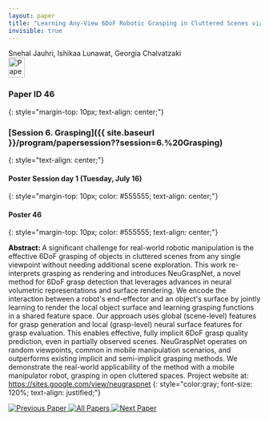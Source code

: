 ```yaml
---
layout: paper
title: "Learning Any-View 6DoF Robotic Grasping in Cluttered Scenes via Neural Surface Rendering"
invisible: true
---
```

<div class="paper-authors">
<div class="paper-author-box">
    <div class="paper-author-name">Snehal Jauhri, Ishikaa Lunawat, Georgia Chalvatzaki</div>
    <div class="paper-author-uni"></div>
</div>

</div><div class="paper-pdf">
                <div> <a href="https://enriquecoronadozu.github.io/rssproceedings2024/rss20/p046.pdf"><img src="{{ site.baseurl }}/images/paper_link.png" alt="Paper Website" width = "33"  height = "40"/></a> </div>
                </div>

### Paper ID 46
{: style="margin-top: 10px; text-align: center;"}

### [Session 6. Grasping]({{ site.baseurl }}/program/papersession??session=6.%20Grasping)
{: style="text-align: center;"}

#### Poster Session day 1 (Tuesday, July 16)
{: style="margin-top: 10px; color: #555555; text-align: center;"}

#### Poster 46
{: style="margin-top: 10px; color: #555555; text-align: center;"}

<b style="color: black;">Abstract: </b>A significant challenge for real-world robotic manipulation is the effective 6DoF grasping of objects in cluttered scenes from any single viewpoint without needing additional scene exploration. This work re-interprets grasping as rendering and introduces NeuGraspNet, a novel method for 6DoF grasp detection that leverages advances in neural volumetric representations and surface rendering. We encode the interaction between a robot's end-effector and an object's surface by jointly learning to render the local object surface and learning grasping functions in a shared feature space. Our approach uses global (scene-level) features for grasp generation and local (grasp-level) neural surface features for grasp evaluation. This enables effective, fully implicit 6DoF grasp quality prediction, even in partially observed scenes. NeuGraspNet operates on random viewpoints, common in mobile manipulation scenarios, and outperforms existing implicit and semi-implicit grasping methods. We demonstrate the real-world applicability of the method with a mobile manipulator robot, grasping in open cluttered spaces. Project website at: https://sites.google.com/view/neugraspnet
{: style="color:gray; font-size: 120%; text-align: justified;"}


<div class="paper-menu">
<a href="{{ site.baseurl }}/program/papers/045/"> <img src="{{ site.baseurl }}/images/previous_paper_icon.png" alt="Previous Paper" title="Previous Paper"/> </a>
<a href="{{ site.baseurl }}/program/papers"><img src="{{ site.baseurl }}/images/overview_icon.png" alt="All Papers" title="All Papers"/> </a>
<a href="{{ site.baseurl }}/program/papers/047/"> <img src="{{ site.baseurl }}/images/next_paper_icon.png" alt="Next Paper" title="Next Paper"/> </a>

</div>
